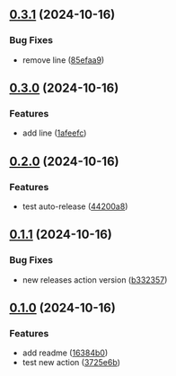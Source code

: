 ## [0.3.1](https://github.com/baumrock/releases-test/compare/v0.3.0...v0.3.1) (2024-10-16)


### Bug Fixes

* remove line ([85efaa9](https://github.com/baumrock/releases-test/commit/85efaa9267d624774d188ee2a963eb9de78e0fea))

## [0.3.0](https://github.com/baumrock/releases-test/compare/v0.2.0...v0.3.0) (2024-10-16)


### Features

* add line ([1afeefc](https://github.com/baumrock/releases-test/commit/1afeefcaf25e6e49a515243c48c2cdb0cd6d3558))

## [0.2.0](https://github.com/baumrock/releases-test/compare/v0.1.1...v0.2.0) (2024-10-16)


### Features

* test auto-release ([44200a8](https://github.com/baumrock/releases-test/commit/44200a8a8f687d946ebf209d1dba841a3e3066a4))

## [0.1.1](https://github.com/baumrock/releases-test/compare/v0.1.0...v0.1.1) (2024-10-16)


### Bug Fixes

* new releases action version ([b332357](https://github.com/baumrock/releases-test/commit/b332357ff5f0409f4e12a6bda23cb76e10325bc1))

## [0.1.0](https://github.com/baumrock/releases-test/compare/3725e6be545a70e6321b22d0e14960fd1ffc3448...v0.1.0) (2024-10-16)


### Features

* add readme ([16384b0](https://github.com/baumrock/releases-test/commit/16384b0354b707705bb27c0e514683fb34a1dcbd))
* test new action ([3725e6b](https://github.com/baumrock/releases-test/commit/3725e6be545a70e6321b22d0e14960fd1ffc3448))

